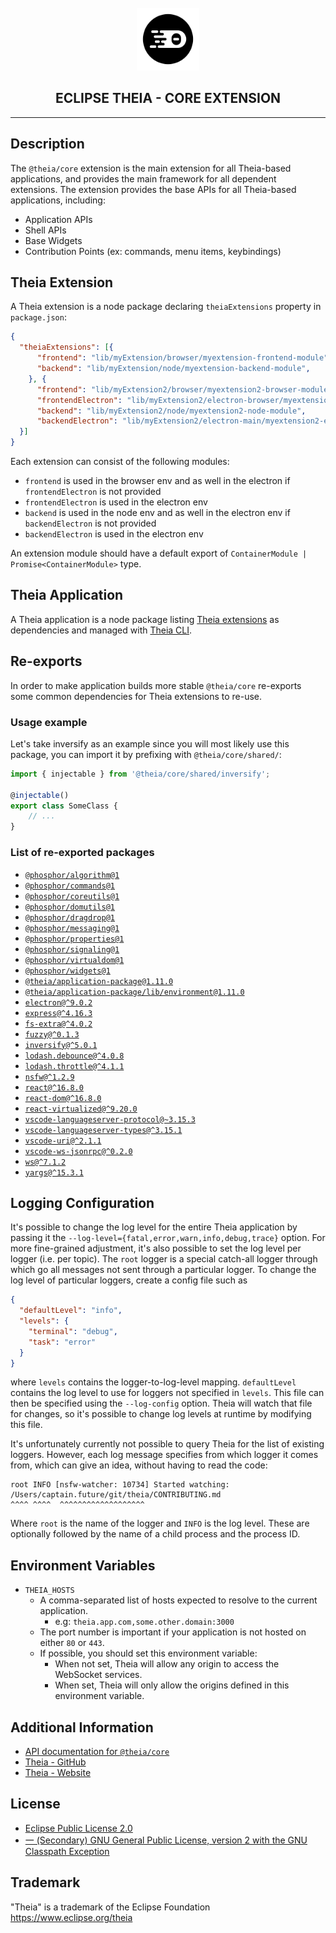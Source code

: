 <div align='center'>

<br />

<img src='https://raw.githubusercontent.com/eclipse-theia/theia/master/logo/theia.svg?sanitize=true' alt='theia-ext-logo' width='100px' />

<h2>ECLIPSE THEIA - CORE EXTENSION</h2>

<hr />

</div>

## Description

The `@theia/core` extension is the main extension for all Theia-based applications, and provides the main framework for all dependent extensions.
The extension provides the base APIs for all Theia-based applications, including:
- Application APIs
- Shell APIs
- Base Widgets
- Contribution Points (ex: commands, menu items, keybindings)

## Theia Extension

A Theia extension is a node package declaring `theiaExtensions` property in `package.json`:

```json
{
  "theiaExtensions": [{
      "frontend": "lib/myExtension/browser/myextension-frontend-module",
      "backend": "lib/myExtension/node/myextension-backend-module",
    }, {
      "frontend": "lib/myExtension2/browser/myextension2-browser-module",
      "frontendElectron": "lib/myExtension2/electron-browser/myextension2-electron-browser-module",
      "backend": "lib/myExtension2/node/myextension2-node-module",
      "backendElectron": "lib/myExtension2/electron-main/myextension2-electron-main-module"
  }]
}
```

Each extension can consist of the following modules:
- `frontend` is used in the browser env and as well in the electron if `frontendElectron` is not provided
- `frontendElectron` is used in the electron env
- `backend` is used in the node env and as well in the electron env if `backendElectron` is not provided
- `backendElectron` is used in the electron env

An extension module should have a default export of `ContainerModule | Promise<ContainerModule>` type.

## Theia Application

A Theia application is a node package listing [Theia extensions](#theia-extension) as dependencies and managed with [Theia CLI](../../dev-packages/cli/README.md).

## Re-exports

In order to make application builds more stable `@theia/core` re-exports some common dependencies for Theia extensions to re-use.

### Usage example

Let's take inversify as an example since you will most likely use this package, you can import it by prefixing with `@theia/core/shared/`:

```ts
import { injectable } from '@theia/core/shared/inversify';

@injectable()
export class SomeClass {
    // ...
}
```

### List of re-exported packages

 - [`@phosphor/algorithm@1`](https://www.npmjs.com/package/@phosphor/algorithm)
 - [`@phosphor/commands@1`](https://www.npmjs.com/package/@phosphor/commands)
 - [`@phosphor/coreutils@1`](https://www.npmjs.com/package/@phosphor/coreutils)
 - [`@phosphor/domutils@1`](https://www.npmjs.com/package/@phosphor/domutils)
 - [`@phosphor/dragdrop@1`](https://www.npmjs.com/package/@phosphor/dragdrop)
 - [`@phosphor/messaging@1`](https://www.npmjs.com/package/@phosphor/messaging)
 - [`@phosphor/properties@1`](https://www.npmjs.com/package/@phosphor/properties)
 - [`@phosphor/signaling@1`](https://www.npmjs.com/package/@phosphor/signaling)
 - [`@phosphor/virtualdom@1`](https://www.npmjs.com/package/@phosphor/virtualdom)
 - [`@phosphor/widgets@1`](https://www.npmjs.com/package/@phosphor/widgets)
 - [`@theia/application-package@1.11.0`](https://www.npmjs.com/package/@theia/application-package)
 - [`@theia/application-package/lib/environment@1.11.0`](https://www.npmjs.com/package/@theia/application-package)
 - [`electron@^9.0.2`](https://www.npmjs.com/package/electron)
 - [`express@^4.16.3`](https://www.npmjs.com/package/express)
 - [`fs-extra@^4.0.2`](https://www.npmjs.com/package/fs-extra)
 - [`fuzzy@^0.1.3`](https://www.npmjs.com/package/fuzzy)
 - [`inversify@^5.0.1`](https://www.npmjs.com/package/inversify)
 - [`lodash.debounce@^4.0.8`](https://www.npmjs.com/package/lodash.debounce)
 - [`lodash.throttle@^4.1.1`](https://www.npmjs.com/package/lodash.throttle)
 - [`nsfw@^1.2.9`](https://www.npmjs.com/package/nsfw)
 - [`react@^16.8.0`](https://www.npmjs.com/package/react)
 - [`react-dom@^16.8.0`](https://www.npmjs.com/package/react-dom)
 - [`react-virtualized@^9.20.0`](https://www.npmjs.com/package/react-virtualized)
 - [`vscode-languageserver-protocol@~3.15.3`](https://www.npmjs.com/package/vscode-languageserver-protocol)
 - [`vscode-languageserver-types@^3.15.1`](https://www.npmjs.com/package/vscode-languageserver-types)
 - [`vscode-uri@^2.1.1`](https://www.npmjs.com/package/vscode-uri)
 - [`vscode-ws-jsonrpc@^0.2.0`](https://www.npmjs.com/package/vscode-ws-jsonrpc)
 - [`ws@^7.1.2`](https://www.npmjs.com/package/ws)
 - [`yargs@^15.3.1`](https://www.npmjs.com/package/yargs)

## Logging Configuration

It's possible to change the log level for the entire Theia application by
passing it the `--log-level={fatal,error,warn,info,debug,trace}` option.  For
more fine-grained adjustment, it's also possible to set the log level per
logger (i.e. per topic).  The `root` logger is a special catch-all logger
through which go all messages not sent through a particular logger.  To change
the log level of particular loggers, create a config file such as

```json
{
  "defaultLevel": "info",
  "levels": {
    "terminal": "debug",
    "task": "error"
  }
}
```

where `levels` contains the logger-to-log-level mapping.  `defaultLevel`
contains the log level to use for loggers not specified in `levels`.  This file
can then be specified using the `--log-config` option.  Theia will watch that
file for changes, so it's possible to change log levels at runtime by
modifying this file.

It's unfortunately currently not possible to query Theia for the list of
existing loggers.  However, each log message specifies from which logger it
comes from, which can give an idea, without having to read the code:

```
root INFO [nsfw-watcher: 10734] Started watching: /Users/captain.future/git/theia/CONTRIBUTING.md
^^^^ ^^^^  ^^^^^^^^^^^^^^^^^^^
```
Where `root` is the name of the logger and `INFO` is the log level. These are optionally followed by the name of a child process and the process ID.

## Environment Variables

- `THEIA_HOSTS`
  - A comma-separated list of hosts expected to resolve to the current application.
    - e.g: `theia.app.com,some.other.domain:3000`
  - The port number is important if your application is not hosted on either `80` or `443`.
  - If possible, you should set this environment variable:
    - When not set, Theia will allow any origin to access the WebSocket services.
    - When set, Theia will only allow the origins defined in this environment variable.

## Additional Information

- [API documentation for `@theia/core`](https://eclipse-theia.github.io/theia/docs/next/modules/core.html)
- [Theia - GitHub](https://github.com/eclipse-theia/theia)
- [Theia - Website](https://theia-ide.org/)

## License

- [Eclipse Public License 2.0](http://www.eclipse.org/legal/epl-2.0/)
- [一 (Secondary) GNU General Public License, version 2 with the GNU Classpath Exception](https://projects.eclipse.org/license/secondary-gpl-2.0-cp)

## Trademark
"Theia" is a trademark of the Eclipse Foundation
https://www.eclipse.org/theia
